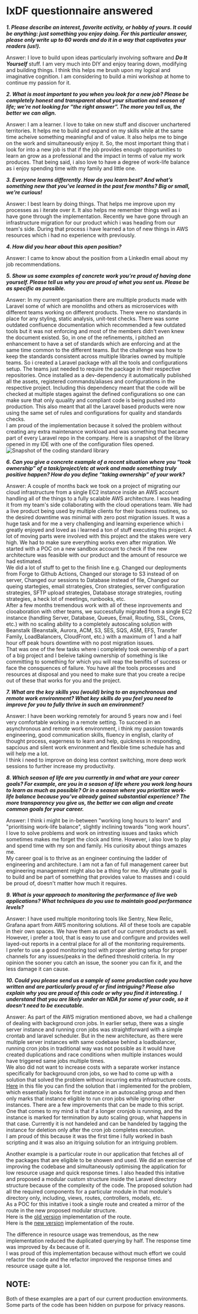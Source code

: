 
# IxDF questionnaire answered

***1. Please describe an interest, favorite activity, or hobby of yours. It could be anything: just something you enjoy doing. For this particular answer, please only write up to 60 words and do it in a way that captivates your readers (us!).***

Answer: I love to build upon ideas particularly involving software and ***Do It Yourself*** stuff. I am very much into DIY and enjoy tearing down, modifying and building things. I think this helps me brush upon my logical and imaginative cognition. I am considering to build a mini workshop at home to continue my passion for it.

***2. What is most important to you when you look for a new job? Please be completely honest and transparent about your situation and season of life; we’re not looking for “the right answer”. The more you tell us, the better we can align.***

Answer: I am a learner. I love to take on new stuff and discover unchartered territories. It helps me to build and expand on my skills while at the same time acheive something meaningful and of value. It also helps me to binge on the work and simultaneously enjoy it. So, the most important thing that i look for into a new job is that if the job provides enough opportunities to learn an grow as a professional and the impact in terms of value my work produces. That being said, i also love to have a degree of work-life balance as i enjoy spending time with my family and little one.

***3. Everyone learns differently. How do you learn best? And what’s something new that you’ve learned in the past few months? Big or small, we’re curious!***

Answer: I best learn by doing things. That helps me improve upon my processes as i iterate over it. It also helps me remember things well as i have gone through the implementation. Recently we have gone through an infrastructure migration for our product which i was heading from our team's side. During that process i have learned a ton of new things in AWS resources which i had no experience with previously.

***4. How did you hear about this open position?***

Answer: I came to know about the position from a LinkedIn email about my job recommendations.

***5. Show us some examples of concrete work you’re proud of having done yourself. Please tell us why you are proud of what you sent us. Please be as specific as possible.***

Answer:  In my current organisation there are mulltiple products made with Laravel some of which are monoliths and others as microservices with different teams working on different products. There were no standards in place for any styling, static analysis, unit-test checks. There was some outdated confluence documentation which recommended a few outdated tools but it was not enforcing and most of the members didn't even knew the document existed. So, in one of the refinements,  i pitched an enhancement to have a set of standards which are enforcing and at the same time common to the different teams. But the challenge was how to keep the standards consistent across multiple libraries owned by multiple teams. So i created a Laravel package with all the tools and configurations setup. The teams just needed to require the package in their respective repositories. Once installed as a dev-dependency it automatically published all the assets, registered commands/aliases and configurations in the respective project. Including this dependency meant that the code will be checked at multiple stages against the defined configurations so one can make sure that only quuality and compliant code is being pushed into production. This also meant that all the Laravel based products were now using the same set of rules and configurations for quality and standards checks.  
I am proud of the implementation because it solved the problem without creating any extra maintenance workload and was something that became part of every Laravel repo in the company.
Here is a snapshot of the library opened in my IDE with one of the configuration files opened.  
![Snapshot of the coding standard library](#)

***6. Can you give a concrete example of a recent situation where you “took ownership” of a task/project/etc at work and made something truly positive happen? How do you define “taking ownership” of your work?***

Answer: A couple of months back we took on a project of migrating our cloud infrastructure from a single EC2 instance inside an AWS account handling all of the things to a fully scalable AWS architecture. I was heading it from my team's side collaborating with the cloud operations team. We had a live product being used by multiple clients for their business routines, so the desired downtime was minimal with zero post migration issues. It was a huge task and for me a very challenging and learning experience which i greatly enjoyed and loved as i learned a ton of stuff executing this project. A lot of moving parts were involved with this project and the stakes were very high. We had to make sure everything works even after migration. We started with a POC on a new sandbox account to check if the new architecture was feasible with our product and the amount of resource we had estimated.  
We did a lot of stuff to get to the finish line e.g. Changed our deployments from Forge to Github Actions, Changed our storage to S3 instead of on server, Changed our sessions to Database instead of file, Changed our queing startegies, email strrategies, Cron strategies, server configuration strategies, SFTP upload strategies, Database storage strategies, routing strategies, a heck lot of meetings, runbooks, etc.  
After a few months tremendous work with all of these inprovements and clooaboration with other teams, we successfully migrated from a single EC2 instance (handling Server, Database, Queues, Email, Routing, SSL, Crons, etc.) with no scaling ability to a completely autoscaling solution with Beanstalk (Beanstalk, Aurora, ACM, S3, SES, SQS, ASM, EFS, Transfer Family, LoadBalancers, CloudFront, etc.) with a maximum of 1 and a half hour off peak hours downtime with no post migration issues.  
That was one of the few tasks where i completely took ownership of a part of a big project and I beleive taking ownership of something is like committing to something for which you will reap the benifits of success or face the consquences of failure. You have all the tools processes and resources at disposal and you need to make sure that you create a recipe out of these that works for you and the project.

***7. What are the key skills you (would) bring to an asynchronous and remote work environment? What key skills do you feel you need to improve for you to fully thrive in such an environment?***

Answer: I have been working remotely for around 5 years now and i feel very comfortable working in a remote setting. To succeed in an asynchronous and remote work environment, i think my passion towards engineering, good communication skills, fluency in english, clarity of thought process, eagerness to learn and help, quickness in responding, sapcious and silent work environment and flexible time schedule has and will help me a lot.  
I think i need to improve on doing less context switching, more deep work sessions to further increase my productivity.

***8. Which season of life are you currently in and what are your career goals? For example, are you in a season of life where you work long hours to learn as much as possible? Or in a season where you prioritize work-life balance because you’ve already gained substantial experience? The more transparency you give us, the better we can align and create common goals for your career.***

Answer: I think i might be in-between "working long hours to learn" and "prioritising work-life balance", slightly inclining towards "long work hours". I love to solve problems and work on intresting issues and tasks which sometimes makes me forget the clock and time. However, i also love to play and spend time with my son and family. His curiosity about things amazes me.  
My career goal is to thrive as an engineer continuing the ladder of engineering and architecture. I am not a fan of full management career but engineering management might also be a thing for me. My ultimate goal is to build and be part of something that provides value to masses and i could be proud of, doesn't matter how much it requires.

***9. What is your approach to monitoring the performance of live web applications? What techniques do you use to maintain good performance levels?***

Answer: I have used multiple monitoring tools like Sentry, New Relic, Grafana apart from AWS monitoring solutions. All of these tools are capable in their own spaces. We have them as part of our current products as well. However, i prefer a tool, that is easy to use and configure and provides well layed-out reports in a central place for all of the monitoring requirements.  
I prefer to use a good monitoring tool with proper alerting setup for proper channels for any issues/peaks in the defined threshold criteria. In my opinion the sooner you catch an issue, the sooner you can fix it, and the less damage it can cause.

***10. Could you please send us a sample of some production code you have written and are particularly proud of or find intriguing? Please also explain why you are proud of this code or why you find it interesting. I understand that you are likely under an NDA for some of your code, so it doesn't need to be executable.***

Answer: As part of the AWS migration mentioned above, we had a challenge of dealing with background cron jobs. In earlier setup, there was a single server instance and running cron jobs was straightforward with a simple crontab and laravel scheduler. But in the new architecture, as there were multiple server instances with same codebase behind a loadbalancer, running cron jobs in traditional way was not possible as it would have created duplications and race conditions when multiple instances would have triggered same jobs multiple times.  
We also did not want to increase costs with a separate worker instance specifically for backgrouund cron jobs, so we had to come up with a solution that solved the problem without incurring extra infrastructure costs.  
[Here](#) in this file you can find the solution that i implemented for the problem, which essentially looks for first instance in an autoscaling group and then only marks that instance eligible to run cron jobs while ignoring other instances. There are a few improvements that can be made to this script. One that comes to my mind is that if a longer cronjob is running, and the instance is marked for termination by auto scaling group, what happens in that case. Currently it is not handeled and can be handeled by tagging the instance for deletion only after the cron job completes execution.  
I am proud of this because it was the first time i fully worked in bash scripting and it was also an itriguing solution for an intriguing problem.

Another example is a particular route in our application that fetches all of the packages that are eligible to be showen and used. We did an exercise of improving the codebase and simultaneously optimising the application for low resource usage and quick response times. I also headed this initative and proposed a modular custom structure inside the Laravel directory structure because of the complexity of the code. The proposed solution had all the required components for a particular module in that module's directory only, including, views, routes, controllers, models, etc.  
As a POC for this initative i took a single route and created a mirror of the route in the new proposed modular structure.  
Here is the [old version](#) implementation of the route.  
Here is the [new version](#) implementation of the route.  

The difference in resource usage was tremendous, as the new implementation reduced the duplicated querying by half. The response time was improved by 4x because of it.  
I was proud of this implementation because without much effort we could refactor the code and the refactor improved the response times and resource usage quite a lot.

## NOTE:
Both of these examples are a part of our current production environments.  
Some parts of the code has been hidden on purpose for privacy reasons.
